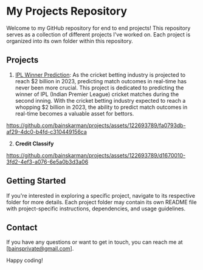# My Projects Repository

Welcome to my GitHub repository for end to end projects! This repository serves as a collection of different projects I've worked on. Each project is organized into its own folder within this repository.

## Projects

1. [IPL Winner Prediction](/IPL): As the cricket betting industry is projected to reach $2 billion in 2023, predicting match outcomes in real-time has never been more crucial.
This project is dedicated to predicting the winner of IPL (Indian Premier League) cricket matches during the second inning. With the cricket betting industry expected to reach a whopping $2 billion in 2023, the ability to predict match outcomes in real-time becomes a valuable asset for bettors.

https://github.com/bainskarman/projects/assets/122693789/fa0793db-af29-4dc0-b4fd-c310449156ca



2. **Credit Classify**

https://github.com/bainskarman/projects/assets/122693789/d1670010-3fd2-4ef3-a076-6e5a0b3d3a06 

## Getting Started

If you're interested in exploring a specific project, navigate to its respective folder for more details. Each project folder may contain its own README file with project-specific instructions, dependencies, and usage guidelines.


## Contact

If you have any questions or want to get in touch, you can reach me at [bainsprivate@gmail.com].

Happy coding!
